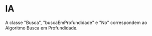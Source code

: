 # IA
A classe "Busca", "buscaEmProfundidade" e "No" correspondem ao Algoritmo Busca em Profundidade. 

